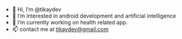 - 👋 Hi, I’m @tikaydev
- 👀 I’m interested in android development and artificial intelligence 
- 🌱 I’m currently working on health related app.
- 📫 contact me at tikaydev@gmail.com 

<!---
tikaydev/tikaydev is a ✨ special ✨ repository because its `README.md` (this file) appears on your GitHub profile.
You can click the Preview link to take a look at your changes.
--->
